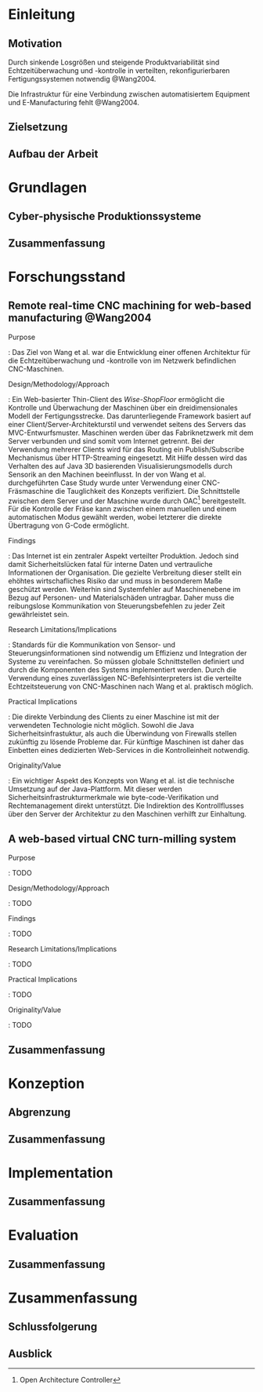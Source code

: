 # Einleitung

## Motivation

Durch sinkende Losgrößen und steigende Produktvariabilität sind Echtzeitüberwachung und -kontrolle in verteilten, rekonfigurierbaren Fertigungssystemen notwendig @Wang2004.

Die Infrastruktur für eine Verbindung zwischen automatisiertem Equipment und E-Manufacturing fehlt @Wang2004.


## Zielsetzung

## Aufbau der Arbeit

    
# Grundlagen

## Cyber-physische Produktionssysteme

## Zusammenfassung


# Forschungsstand

## Remote real-time CNC machining for web-based manufacturing @Wang2004 

Purpose

:   Das Ziel von Wang et al. war die Entwicklung einer offenen Architektur für die Echtzeitüberwachung und -kontrolle von im Netzwerk befindlichen CNC-Maschinen.


Design/Methodology/Approach

:   Ein Web-basierter Thin-Client des _Wise-ShopFloor_ ermöglicht die Kontrolle und Überwachung der Maschinen über ein dreidimensionales Modell der Fertigungsstrecke.
    Das darunterliegende Framework basiert auf einer Client/Server-Architekturstil und verwendet seitens des Servers das MVC-Entwurfsmuster.
    Maschinen werden über das Fabriknetzwerk mit dem Server verbunden und sind somit vom Internet getrennt.
    Bei der Verwendung mehrerer Clients wird für das Routing ein Publish/Subscribe Mechanismus über HTTP-Streaming eingesetzt.
    Mit Hilfe dessen wird das Verhalten des auf Java 3D basierenden Visualisierungsmodells durch Sensorik an den Machinen beeinflusst.
    In der von Wang et al. durchgeführten Case Study wurde unter Verwendung einer CNC-Fräsmaschine die Tauglichkeit des Konzepts verifiziert.
    Die Schnittstelle zwischen dem Server und der Maschine wurde durch OAC[^oac] bereitgestellt.
    Für die Kontrolle der Fräse kann zwischen einem manuellen und einem automatischen Modus gewählt werden, wobei letzterer die direkte Übertragung von G-Code ermöglicht.


Findings

:   Das Internet ist ein zentraler Aspekt verteilter Produktion.
    Jedoch sind damit Sicherheitslücken fatal für interne Daten und vertrauliche Informationen der Organisation.
    Die gezielte Verbreitung dieser stellt ein ehöhtes wirtschafliches Risiko dar und muss in besonderem Maße geschützt werden.
    Weiterhin sind Systemfehler auf Maschinenebene im Bezug auf Personen- und Materialschäden untragbar.
    Daher muss die reibungslose Kommunikation von Steuerungsbefehlen zu jeder Zeit gewährleistet sein.

[^oac]: Open Architecture Controller


Research Limitations/Implications

:   Standards für die Kommunikation von Sensor- und Steuerungsinformationen sind notwendig um Effizienz und Integration der Systeme zu vereinfachen.
    So müssen globale Schnittstellen definiert und durch die Komponenten des Systems implementiert werden.
    Durch die Verwendung eines zuverlässigen NC-Befehlsinterpreters ist die verteilte Echtzeitsteuerung von CNC-Maschinen nach Wang et al. praktisch möglich.


Practical Implications

:   Die direkte Verbindung des Clients zu einer Maschine ist mit der verwendeten Technologie nicht möglich.
    Sowohl die Java Sicherheitsinfrastuktur, als auch die Überwindung von Firewalls stellen zukünftig zu lösende Probleme dar.
    Für künftige Maschinen ist daher das Einbetten eines dedizierten Web-Services in die Kontrolleinheit notwendig.


Originality/Value

:   Ein wichtiger Aspekt des Konzepts von Wang et al. ist die technische Umsetzung auf der Java-Plattform.
    Mit dieser werden Sicherheitsinfrastrukturmerkmale wie byte-code-Verifikation und Rechtemanagement direkt unterstützt.
    Die Indirektion des Kontrollflusses über den Server der Architektur zu den Maschinen verhilft zur Einhaltung.


## A web-based virtual CNC turn-milling system 

Purpose

:   TODO


Design/Methodology/Approach

:   TODO


Findings

:   TODO


Research Limitations/Implications

:   TODO


Practical Implications

:   TODO


Originality/Value

:   TODO


## Zusammenfassung 


# Konzeption

## Abgrenzung

## Zusammenfassung


# Implementation

## Zusammenfassung


# Evaluation

## Zusammenfassung


# Zusammenfassung

## Schlussfolgerung

## Ausblick
